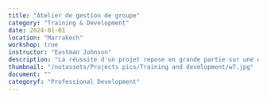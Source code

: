 ```yaml
---
title: "Atelier de gestion de groupe"
category: "Training & Development"
date: 2024-01-01
location: "Marrakech"
workshop: true
instructor: "Eastman Johnson"
description: "La réussite d'un projet repose en grande partie sur une équipe qui travaille bien ensemble. Pour ce faire, il est important d'avoir un animateur compétent qui s'engage auprès de tous les membres du groupe et qui encourage tout le monde. Cet atelier présente des conseils sur la gestion de groupe et le rôle d'animateur dans le cadre d'un projet. Il aborde les caractéristiques d'un bon animateur, la manière de gérer les participants difficiles, etc. Les participants ont la possibilité de mettre en pratique les compétences discutées grâce à l'activité proposée à la fin de l'atelier. Cet atelier est utile à toute personne en position de leadership ou à toute personne souhaitant créer une meilleure dynamique de groupe au sein de son projet ou de son organisation."
thumbnail: "/notassets/Projects pics/Training and development/w7.jpg"
document: ""
categoryf: "Professional Development"
---
```

